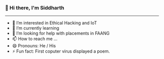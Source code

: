 ### 👋 Hi there, I'm Siddharth
- ---
- 👀 I’m interested in Ethical Hacking and IoT
- 🌱 I’m currently learning 
- 🤔 I’m looking for help with placements in FAANG 
- 📫 How to reach me ...
- 😄 Pronouns: He / His
- ⚡ Fun fact: First coputer virus displayed a poem.

<!---
siddhz13/siddhz13 is a ✨ special ✨ repository because its `README.md` (this file) appears on your GitHub profile.
You can click the Preview link to take a look at your changes.
--->
